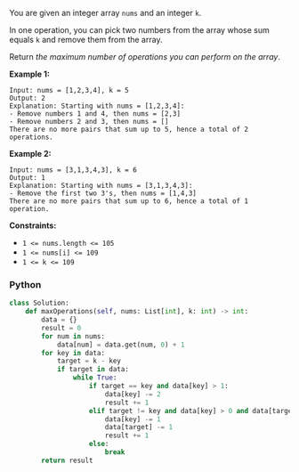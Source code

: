 You are given an integer array  `nums`  and an integer  `k`.

In one operation, you can pick two numbers from the array whose sum equals  `k`  and remove them from the array.

Return  _the maximum number of operations you can perform on the array_.

**Example 1:**
```
Input: nums = [1,2,3,4], k = 5
Output: 2
Explanation: Starting with nums = [1,2,3,4]:
- Remove numbers 1 and 4, then nums = [2,3]
- Remove numbers 2 and 3, then nums = []
There are no more pairs that sum up to 5, hence a total of 2 operations.
```

**Example 2:**
```
Input: nums = [3,1,3,4,3], k = 6
Output: 1
Explanation: Starting with nums = [3,1,3,4,3]:
- Remove the first two 3's, then nums = [1,4,3]
There are no more pairs that sum up to 6, hence a total of 1 operation.
```

**Constraints:**

-   `1 <= nums.length <= 105`
-   `1 <= nums[i] <= 109`
-   `1 <= k <= 109`


### Python
```python
class Solution:
    def maxOperations(self, nums: List[int], k: int) -> int:
        data = {}
        result = 0
        for num in nums:
            data[num] = data.get(num, 0) + 1
        for key in data:
            target = k - key
            if target in data:
                while True:
                    if target == key and data[key] > 1:
                        data[key] -= 2
                        result += 1
                    elif target != key and data[key] > 0 and data[target] > 0:
                        data[key] -= 1
                        data[target] -= 1
                        result += 1
                    else:
                        break
        return result
```
